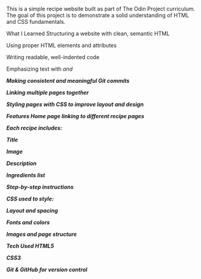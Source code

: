 This is a simple recipe website built as part of The Odin Project curriculum. The goal of this project is to demonstrate a solid understanding of HTML and CSS fundamentals.

What I Learned
Structuring a website with clean, semantic HTML

Using proper HTML elements and attributes

Writing readable, well-indented code

Emphasizing text with <em> and <strong>

Making consistent and meaningful Git commits

Linking multiple pages together

Styling pages with CSS to improve layout and design

Features
Home page linking to different recipe pages

Each recipe includes:

Title

Image

Description

Ingredients list

Step-by-step instructions

CSS used to style:

Layout and spacing

Fonts and colors

Images and page structure

Tech Used
HTML5

CSS3

Git & GitHub for version control